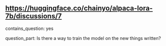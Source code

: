 ## https://huggingface.co/chainyo/alpaca-lora-7b/discussions/7

contains_question: yes

question_part: Is there a way to train the model on the new things written?